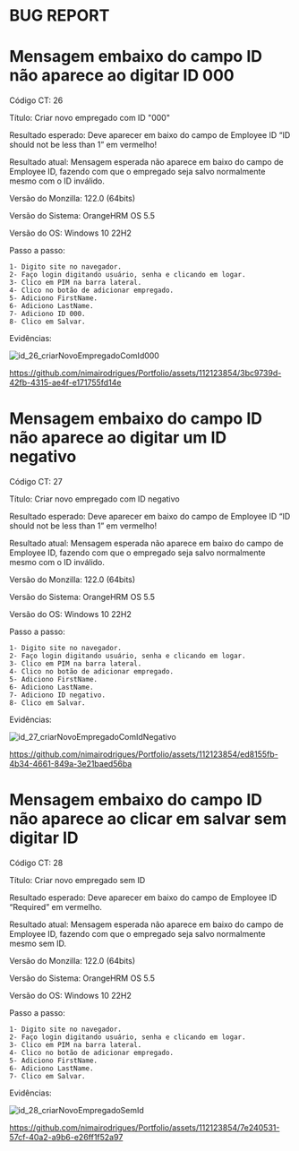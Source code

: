 # BUG REPORT

# Mensagem embaixo do campo ID não aparece ao digitar ID 000
Código CT: 26

Título: Criar novo empregado com ID "000"

Resultado esperado: Deve aparecer em baixo do campo de Employee ID “ID should not be less than 1” em vermelho!

Resultado atual: Mensagem esperada não aparece em baixo do campo de Employee ID, fazendo com que o empregado seja salvo normalmente mesmo com o ID inválido.

Versão do Monzilla: 122.0 (64bits)

Versão do Sistema: OrangeHRM OS 5.5

Versão do OS: Windows 10 22H2

  Passo a passo:

    1- Digito site no navegador.
    2- Faço login digitando usuário, senha e clicando em logar.
    3- Clico em PIM na barra lateral.
    4- Clico no botão de adicionar empregado.
    5- Adiciono FirstName.
    6- Adiciono LastName.
    7- Adiciono ID 000.
    8- Clico em Salvar.


Evidências: 

![id_26_criarNovoEmpregadoComId000](https://github.com/nimairodrigues/Portfolio/assets/112123854/202c42b9-04fa-47a9-a8d4-e676bdd3240c)

https://github.com/nimairodrigues/Portfolio/assets/112123854/3bc9739d-42fb-4315-ae4f-e171755fd14e

# Mensagem embaixo do campo ID não aparece ao digitar um ID negativo
Código CT: 27

Título: Criar novo empregado com ID negativo

Resultado esperado: Deve aparecer em baixo do campo de Employee ID “ID should not be less than 1” em vermelho!

Resultado atual: Mensagem esperada não aparece em baixo do campo de Employee ID, fazendo com que o empregado seja salvo normalmente mesmo com o ID inválido.

Versão do Monzilla: 122.0 (64bits)

Versão do Sistema: OrangeHRM OS 5.5

Versão do OS: Windows 10 22H2

  Passo a passo:

    1- Digito site no navegador.
    2- Faço login digitando usuário, senha e clicando em logar.
    3- Clico em PIM na barra lateral.
    4- Clico no botão de adicionar empregado.
    5- Adiciono FirstName.
    6- Adiciono LastName.
    7- Adiciono ID negativo.
    8- Clico em Salvar.

Evidências:

![id_27_criarNovoEmpregadoComIdNegativo](https://github.com/nimairodrigues/Portfolio/assets/112123854/aa467387-502d-45ae-9be2-489359f1d962)

https://github.com/nimairodrigues/Portfolio/assets/112123854/ed8155fb-4b34-4661-849a-3e21baed56ba

# Mensagem embaixo do campo ID não aparece ao clicar em salvar sem digitar ID
Código CT: 28

Título: Criar novo empregado sem ID

Resultado esperado: Deve aparecer em baixo do campo de Employee ID “Required” em vermelho.

Resultado atual: Mensagem esperada não aparece em baixo do campo de Employee ID, fazendo com que o empregado seja salvo normalmente mesmo sem ID.

Versão do Monzilla: 122.0 (64bits)

Versão do Sistema: OrangeHRM OS 5.5

Versão do OS: Windows 10 22H2

  Passo a passo:

    1- Digito site no navegador.
    2- Faço login digitando usuário, senha e clicando em logar.
    3- Clico em PIM na barra lateral.
    4- Clico no botão de adicionar empregado.
    5- Adiciono FirstName.
    6- Adiciono LastName.
    7- Clico em Salvar.

Evidências:

![id_28_criarNovoEmpregadoSemId](https://github.com/nimairodrigues/Portfolio/assets/112123854/c29e1058-4305-4713-9de4-182eb7648ee7)

https://github.com/nimairodrigues/Portfolio/assets/112123854/7e240531-57cf-40a2-a9b6-e26ff1f52a97


